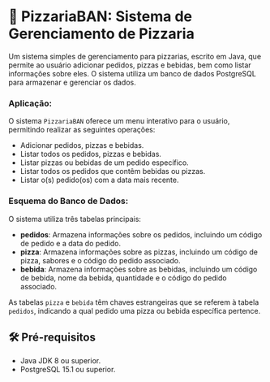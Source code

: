 # 🍕 PizzariaBAN: Sistema de Gerenciamento de Pizzaria

Um sistema simples de gerenciamento para pizzarias, escrito em Java, que permite ao usuário adicionar pedidos, pizzas e bebidas, bem como listar informações sobre eles. O sistema utiliza um banco de dados PostgreSQL para armazenar e gerenciar os dados.

### Aplicação:

O sistema `PizzariaBAN` oferece um menu interativo para o usuário, permitindo realizar as seguintes operações:

- Adicionar pedidos, pizzas e bebidas.
- Listar todos os pedidos, pizzas e bebidas.
- Listar pizzas ou bebidas de um pedido específico.
- Listar todos os pedidos que contêm bebidas ou pizzas.
- Listar o(s) pedido(os) com a data mais recente.

### Esquema do Banco de Dados:

O sistema utiliza três tabelas principais:

- **pedidos**: Armazena informações sobre os pedidos, incluindo um código de pedido e a data do pedido.
- **pizza**: Armazena informações sobre as pizzas, incluindo um código de pizza, sabores e o código do pedido associado.
- **bebida**: Armazena informações sobre as bebidas, incluindo um código de bebida, nome da bebida, quantidade e o código do pedido associado.

As tabelas `pizza` e `bebida` têm chaves estrangeiras que se referem à tabela `pedidos`, indicando a qual pedido uma pizza ou bebida específica pertence.

## 🛠 Pré-requisitos

- Java JDK 8 ou superior.
- PostgreSQL 15.1 ou superior.



